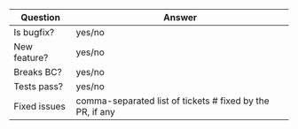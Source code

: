 | Question      | Answer
| ------------- | -------------
| Is bugfix?    | yes/no
| New feature?  | yes/no
| Breaks BC?    | yes/no
| Tests pass?   | yes/no
| Fixed issues  | comma-separated list of tickets # fixed by the PR, if any
